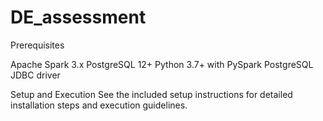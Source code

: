 # DE_assessment
Prerequisites

Apache Spark 3.x
PostgreSQL 12+
Python 3.7+ with PySpark
PostgreSQL JDBC driver

Setup and Execution
See the included setup instructions for detailed installation steps and execution guidelines.
